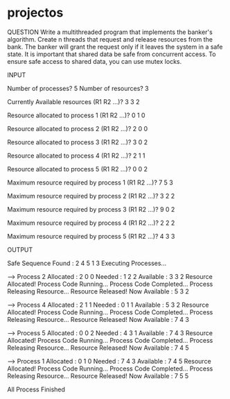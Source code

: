 # projectos
QUESTION
Write a multithreaded program that implements the banker's algorithm. Create n threads that request and release resources from the bank. The banker will grant the request only if it leaves the system in a safe state. It is important that shared data be safe from concurrent access. To ensure safe access to shared data, you can use mutex locks.

INPUT

Number of processes? 5
Number of resources? 3

Currently Available resources (R1 R2 ...)? 3 3 2

Resource allocated to process 1 (R1 R2 ...)? 0 1 0

Resource allocated to process 2 (R1 R2 ...)? 2 0 0

Resource allocated to process 3 (R1 R2 ...)? 3 0 2

Resource allocated to process 4 (R1 R2 ...)? 2 1 1

Resource allocated to process 5 (R1 R2 ...)? 0 0 2



Maximum resource required by process 1 (R1 R2 ...)? 7 5 3

Maximum resource required by process 2 (R1 R2 ...)? 3 2 2

Maximum resource required by process 3 (R1 R2 ...)? 9 0 2

Maximum resource required by process 4 (R1 R2 ...)? 2 2 2

Maximum resource required by process 5 (R1 R2 ...)? 4 3 3


OUTPUT

Safe Sequence Found : 2  4  5  1  3
Executing Processes...


--> Process 2
	Allocated :   2  0  0
	Needed    :   1  2  2
	Available :   3  3  2
	Resource Allocated!
	Process Code Running...
	Process Code Completed...
	Process Releasing Resource...
	Resource Released!
	Now Available :   5  3  2



--> Process 4
	Allocated :   2  1  1
	Needed    :   0  1  1
	Available :   5  3  2
	Resource Allocated!
	Process Code Running...
	Process Code Completed...
	Process Releasing Resource...
	Resource Released!
	Now Available :   7  4  3


--> Process 5
	Allocated :   0  0  2
	Needed    :   4  3  1
	Available :   7  4  3
	Resource Allocated!
	Process Code Running...
	Process Code Completed...
	Process Releasing Resource...
	Resource Released!
	Now Available :   7  4  5


--> Process 1
	Allocated :   0  1  0
	Needed    :   7  4  3
	Available :   7  4  5
	Resource Allocated!
	Process Code Running...
	Process Code Completed...
	Process Releasing Resource...
	Resource Released!
	Now Available :   7  5  5

All Process Finished
